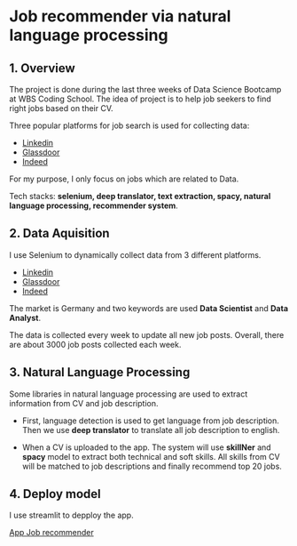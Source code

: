 # Job recommender via natural language processing
## 1. Overview
The project is done during the last three weeks of Data Science Bootcamp at WBS Coding School. The idea of project is to help job seekers to find right jobs based on their CV.

Three popular platforms for job search is used for collecting data:

- [Linkedin](https://www.linkedin.com/)
- [Glassdoor](https://www.glassdoor.de/)
- [Indeed](https://de.indeed.com/)

For my purpose, I only focus on jobs which are related to Data.

Tech stacks: **selenium, deep translator, text extraction, spacy, natural language processing, recommender system**.
## 2. Data Aquisition
I use Selenium to dynamically collect data from 3 different platforms.

- [Linkedin](https://www.linkedin.com/)
- [Glassdoor](https://www.glassdoor.de/)
- [Indeed](https://de.indeed.com/)

The market is Germany and two keywords are used **Data Scientist** and **Data Analyst**.

The data is collected every week to update all new job posts. Overall, there are about 3000 job posts collected each week.
## 3. Natural Language Processing
Some libraries in natural language processing are used to extract information from CV and job description.

- First, language detection is used to get language from job description. Then we use **deep translator** to translate all job description to english.

- When a CV is uploaded to the app. The system will use  **skillNer** and **spacy** model to extract both technical and soft skills. All skills from CV will be matched to job descriptions and finally recommend top 20 jobs.

## 4. Deploy model

I use streamlit to depploy the app.

[App Job recommender](https://thaingoc273-job-recommender-via--job-recommender-via-nlp-xatvqc.streamlitapp.com/)

